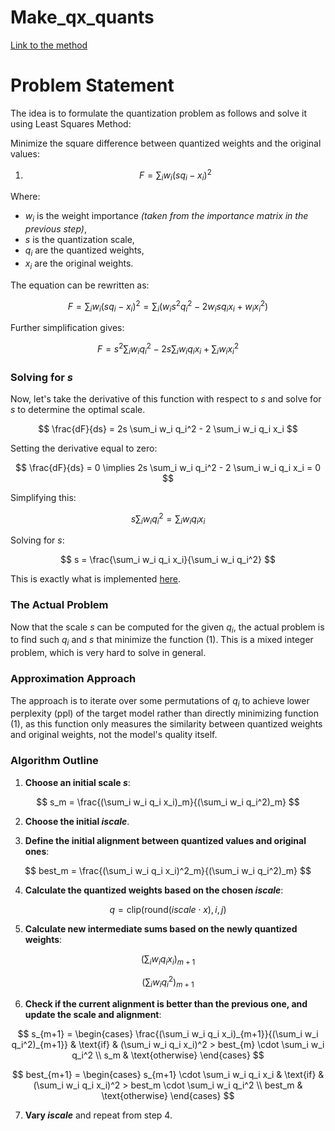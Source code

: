 # Make_qx_quants
[Link to the method](https://github.com/ggerganov/llama.cpp/blob/30f80ca0bcee58669ada7a94244eeccc8c4807cc/ggml/src/ggml-quants.c#L1639)

# Problem Statement

The idea is to formulate the quantization problem as follows and solve it using Least Squares Method:

Minimize the square difference between quantized weights and the original values:

1. $$F = \sum_i w_i (s q_i - x_i)^2$$

Where:
- $w_i$ is the weight importance *(taken from the importance matrix in the previous step)*,
- $s$ is the quantization scale,
- $q_i$ are the quantized weights,
- $x_i$ are the original weights.

The equation can be rewritten as:

$$
F = \sum_i w_i (s q_i - x_i)^2 = 
\sum_i (w_i s^2 q_i^2 - 2 w_i s q_i x_i + w_i x_i^2)
$$

Further simplification gives:

$$
F = s^2 \sum_i w_i q_i^2 - 2s \sum_i w_i q_i x_i + \sum_i w_i x_i^2
$$

### Solving for $s$

Now, let's take the derivative of this function with respect to $s$ and solve for $s$ to determine the optimal scale.

$$
\frac{dF}{ds} = 2s \sum_i w_i q_i^2 - 2 \sum_i w_i q_i x_i
$$

Setting the derivative equal to zero:

$$
\frac{dF}{ds} = 0 \implies 2s \sum_i w_i q_i^2 - 2 \sum_i w_i q_i x_i = 0
$$

Simplifying this:

$$
s \sum_i w_i q_i^2 = \sum_i w_i q_i x_i
$$

Solving for $s$:

$$
s = \frac{\sum_i w_i q_i x_i}{\sum_i w_i q_i^2}
$$

This is exactly what is implemented [here](https://github.com/ggerganov/llama.cpp/blob/30f80ca0bcee58669ada7a94244eeccc8c4807cc/ggml/src/ggml-quants.c#L1681).

### The Actual Problem

Now that the scale $s$ can be computed for the given $q_i$, the actual problem is to find such $q_i$ and $s$ that minimize the function (1). This is a mixed integer problem, which is very hard to solve in general.

### Approximation Approach

The approach is to iterate over some permutations of $q_i$ to achieve lower perplexity (ppl) of the target model rather than directly minimizing function (1), as this function only measures the similarity between quantized weights and original weights, not the model's quality itself.

### Algorithm Outline

1. **Choose an initial scale $s$**:

$$
s_m = \frac{(\sum_i w_i q_i x_i)_m}{(\sum_i w_i q_i^2)_m}
$$

2. **Choose the initial $iscale$**.

3. **Define the initial alignment between quantized values and original ones**:

$$
best_m = \frac{(\sum_i w_i q_i x_i)^2_m}{(\sum_i w_i q_i^2)_m}
$$

4. **Calculate the quantized weights based on the chosen $iscale$**:

$$
q = \text{clip}(\text{round}(iscale \cdot x), i, j)
$$

5. **Calculate new intermediate sums based on the newly quantized weights**:

$$
(\sum_i w_i q_i x_i)_{m+1}
$$

$$
(\sum_i w_i q_i^2)_{m+1}
$$

6. **Check if the current alignment is better than the previous one, and update the scale and alignment**:

$$
s_{m+1} = 
\begin{cases}
\frac{(\sum_i w_i q_i x_i)_{m+1}}{(\sum_i w_i q_i^2)_{m+1}} & \text{if} & (\sum_i w_i q_i x_i)^2 > best_{m} \cdot \sum_i w_i q_i^2 \\
s_m & \text{otherwise}
\end{cases}
$$

$$
best_{m+1} = 
\begin{cases} 
s_{m+1} \cdot \sum_i w_i q_i x_i & \text{if} & (\sum_i w_i q_i x_i)^2 > best_m \cdot \sum_i w_i q_i^2 \\
best_m & \text{otherwise}
\end{cases}
$$

7. **Vary $iscale$** and repeat from step 4.

